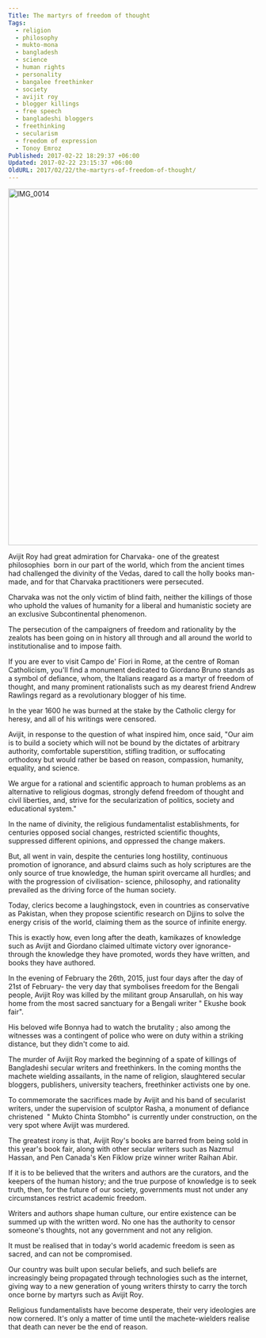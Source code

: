 ```yaml
---
Title: The martyrs of freedom of thought
Tags:
  - religion
  - philosophy
  - mukto-mona
  - bangladesh
  - science
  - human rights
  - personality
  - bangalee freethinker
  - society
  - avijit roy
  - blogger killings
  - free speech
  - bangladeshi bloggers
  - freethinking
  - secularism
  - freedom of expression
  - Tonoy Emroz
Published: 2017-02-22 18:29:37 +06:00
Updated: 2017-02-22 23:15:37 +06:00
OldURL: 2017/02/22/the-martyrs-of-freedom-of-thought/
---
```


<a href="https://enblog.muktomona.com/2017/02/22/the-martyrs-of-freedom-of-thought/img_0014-3/" rel="attachment wp-att-4920"><img src="https://enblog.muktomona.com/wp-content/uploads/2017/02/IMG_0014-2.jpg" alt="IMG_0014" width="960" height="720" class="aligncenter size-full wp-image-4920" /></a>

Avijit Roy had great admiration for Charvaka- one of the greatest philosophies  born in our part of the world, which from the ancient times had challenged the divinity of the Vedas, dared to call the holly books man-made, and for that Charvaka practitioners were persecuted.

Charvaka was not the only victim of blind faith, neither the killings of those who uphold the values of humanity for a liberal and humanistic society are an exclusive Subcontinental phenomenon.

The persecution of the campaigners of freedom and rationality by the zealots has been going on in history all through and all around the world to institutionalise and to impose faith.

If you are ever to visit Campo de' Fiori in Rome, at the centre of Roman Catholicism, you'll find a monument dedicated to Giordano Bruno stands as a symbol of defiance, whom, the Italians reagard as a martyr of freedom of thought, and many prominent rationalists such as my dearest friend Andrew Rawlings regard as a revolutionary blogger of his time.

In the year 1600 he was burned at the stake by the Catholic clergy for heresy, and all of his writings were censored.

Avijit, in response to the question of what inspired him, once said, "Our aim is to build a society which will not be bound by the dictates of arbitrary authority, comfortable superstition, stifling tradition, or suffocating orthodoxy but would rather be based on reason, compassion, humanity, equality, and science.

We argue for a rational and scientific approach to human problems as an alternative to religious dogmas, strongly defend freedom of thought and civil liberties, and, strive for the secularization of politics, society and educational system."

In the name of divinity, the religious fundamentalist establishments, for centuries opposed social changes, restricted scientific thoughts, suppressed different opinions, and oppressed the change makers.

But, all went in vain, despite the centuries long hostility, continuous promotion of ignorance, and absurd claims such as holy scriptures are the only source of true knowledge, the human spirit overcame all hurdles; and with the progression of civilisation- science, philosophy, and rationality prevailed as the driving force of the human society.

Today, clerics become a laughingstock, even in countries as conservative as Pakistan, when they propose scientific research on Djjins to solve the energy crisis of the world, claiming them as the source of infinite energy.

This is exactly how, even long after the death, kamikazes of knowledge such as Avijit and Giordano claimed ultimate victory over ignorance- through the knowledge they have promoted, words they have written, and books they have authored.

In the evening of February the 26th, 2015, just four days after the day of 21st of February- the very day that symbolises freedom for the Bengali people, Avijit Roy was killed by the militant group Ansarullah, on his way home from the most sacred sanctuary for a Bengali writer " Ekushe book fair".

His beloved wife Bonnya had to watch the brutality ; also among the witnesses was a contingent of police who were on duty within a striking distance, but they didn't come to aid.

The murder of Avijit Roy marked the beginning of a spate of killings of Bangladeshi secular writers and freethinkers. In the coming months the machete wielding assailants, in the name of religion, slaughtered secular bloggers, publishers, university teachers, freethinker activists one by one.

To commemorate the sacrifices made by Avijit and his band of secularist writers, under the supervision of sculptor Rasha, a monument of defiance christened  " Mukto Chinta Stombho" is currently under construction, on the very spot where Avijit was murdered.

The greatest irony is that, Avijit Roy's books are barred from being sold in this year's book fair, along with other secular writers such as Nazmul Hassan, and Pen Canada's Ken Fiklow prize winner writer Raihan Abir.

If it is to be believed that the writers and authors are the curators, and the keepers of the human history; and the true purpose of knowledge is to seek truth, then, for the future of our society, governments must not under any circumstances restrict academic freedom.

Writers and authors shape human culture, our entire existence can be summed up with the written word. No one has the authority to censor someone's thoughts, not any government and not any religion.

It must be realised that in today's world academic freedom is seen as sacred, and can not be compromised.

Our country was built upon secular beliefs, and such beliefs are increasingly being propagated through technologies such as the internet, giving way to a new generation of young writers thirsty to carry the torch once borne by martyrs such as Avijit Roy.

Religious fundamentalists have become desperate, their very ideologies are now cornered.
It's only a matter of time until the machete-wielders realise that death can never be the end of reason.

&nbsp;
